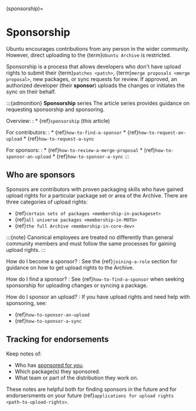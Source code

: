 (sponsorship)=
# Sponsorship

Ubuntu encourages contributions from any person in the wider community. However, direct uploading to the {term}`Ubuntu Archive` is restricted.

Sponsorship is a process that allows developers who don't have upload rights to submit their {term}`patches <patch>`, {term}`merge proposals <merge proposal>`, new packages, or sync requests for review. If approved, an authorized developer (their **sponsor**) uploads the changes or initiates the sync on their behalf.

:::{admonition} **Sponsorship** series
The article series provides guidance on requesting sponsorship and sponsoring.

Overview:
:   * {ref}`sponsorship` (this article)

For contributors:
:   * {ref}`how-to-find-a-sponsor`
    * {ref}`how-to-request-an-upload`
    * {ref}`how-to-request-a-sync`

For sponsors:
:   * {ref}`how-to-review-a-merge-proposal`
    * {ref}`how-to-sponsor-an-upload`
    * {ref}`how-to-sponsor-a-sync`
:::


## Who are sponsors

Sponsors are contributors with proven packaging skills who have gained upload rights for a particular package set or area of the Archive. There are three categories of upload rights:

* {ref}`certain sets of packages <membership-in-packageset>`
* {ref}`all universe packages <membership-in-MOTU>`
* {ref}`the full Archive <membership-in-core-dev>`

:::{note}
Canonical employees are treated no differently than general community members and must follow the same processes for gaining upload rights.
:::

How do I become a sponsor?
: See the {ref}`joining-a-role` section for guidance on how to get upload rights to the Archive.

How do I find a sponsor?
: See {ref}`how-to-find-a-sponsor` when seeking sponsorship for uploading changes or syncing a package.

How do I sponsor an upload?
: If you have upload rights and need help with sponsoring, see:

  * {ref}`how-to-sponsor-an-upload`
  * {ref}`how-to-sponsor-a-sync`


## Tracking for endorsements

Keep notes of:

* Who has [sponsored for you](https://udd.debian.org/cgi-bin/ubuntu-sponsorships.cgi).
* Which package(s) they sponsored.
* What team or part of the distribution they work on.

These notes are helpful both for finding sponsors in the future and for endorsersments on your future {ref}`applications for upload rights <path-to-upload-rights>`.
